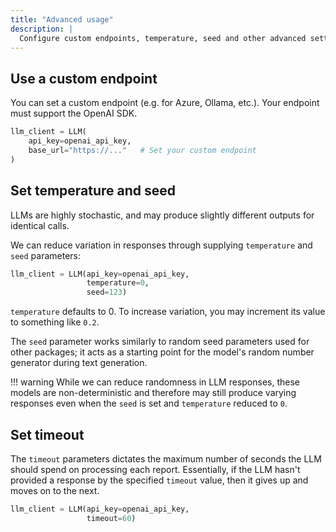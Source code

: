 ```yaml
---
title: "Advanced usage"
description: |
  Configure custom endpoints, temperature, seed and other advanced settings.
---
```


## Use a custom endpoint

You can set a custom endpoint (e.g. for Azure, Ollama, etc.). Your endpoint must support the OpenAI SDK. 

```python
llm_client = LLM(
    api_key=openai_api_key,
    base_url="https://..."   # Set your custom endpoint
)
```

## Set temperature and seed

LLMs are highly stochastic, and may produce slightly different outputs for identical calls. 

We can reduce variation in responses through supplying `temperature` and `seed` parameters:

```py
llm_client = LLM(api_key=openai_api_key, 
                 temperature=0, 
                 seed=123)
```

`temperature` defaults to 0. To increase variation, you may increment its value to something like `0.2`. 

The `seed` parameter works similarly to random seed parameters used for other packages; it acts as a starting point for the model's random number generator during text generation.

!!! warning
    While we can reduce randomness in LLM responses, these models are non-deterministic and therefore may still produce varying responses even when the `seed` is set and `temperature` reduced to `0`.


## Set timeout

The `timeout` parameters dictates the maximum number of seconds the LLM should spend on processing each report. Essentially, if the LLM hasn't provided a response by the specified `timeout` value, then it gives up and moves on to the next.


```python
llm_client = LLM(api_key=openai_api_key, 
                 timeout=60)
```
